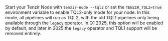 Start your Tenzir Node with `tenzir-node --tql2` or set the `TENZIR_TQL2=true`
environment variable to enable TQL2-only mode for your node. In this mode, all
pipelines will run as TQL2, with the old TQL1 pipelines only being available
through the `legacy` operator. In Q1 2025, this option will be enabled by
default, and later in 2025 the `legacy` operator and TQL1 support will be
removed entirely.
